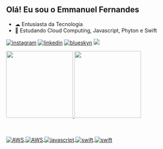  ## Olá! Eu sou o Emmanuel Fernandes

- ☁ Entusiasta da Tecnologia 
- 🌱 Estudando Cloud Computing, Javascript, Phyton e Swift 
 
[![instagram](https://img.shields.io/badge/Instagram-E4405F?style=for-the-badge&logo=instagram&logoColor=white)](https://www.instagram.com/emmanuelfernandesdepaula/) 
[![linkedin](https://img.shields.io/badge/LinkedIn-0077B5?style=for-the-badge&logo=linkedin&logoColor=white)](https://www.linkedin.com/in/emmanuel-fernandes-de-paula-170403-efp/)
[![blueskyn](https://img.shields.io/badge/Bluesky-1DA1F2?style=for-the-badge&logo=bluesky&logoColor=white)](https://staging.bsky.app/profile/emmanuelfernandes.bsky.social)
 <a href = "mailto:contatorafaballerini@gmail.com"><img src="https://img.shields.io/badge/-Gmail-%23333?style=for-the-badge&logo=gmail&logoColor=white" target="_blank"></a>
 
  
  
 
 <div>
  <a href="https://github.com/EmmanuelFernandes">
  <img height="180em" src="https://github-readme-stats.vercel.app/api?username=EmmanuelFernandes&show_icons=true&theme=dark&include_all_commits=true&count_private=true"/>
 <img height="180em" src="https://github-readme-stats.vercel.app/api/top-langs/?username=EmmanuelFernandes&theme=dark"/>
 </div>

 ##

<div stile= "display; inline_block"><br/> 
 <img align="center" alt="AWS" src="https://img.shields.io/badge/Amazon_AWS-232F3E?style=for-the-badge&logo=amazon-aws&logoColor=white" />
 <img align="center" alt="AWS" src="https://img.shields.io/badge/Python-14354C?style=for-the-badge&logo=python&logoColor=white" />
 <img align="center" alt="javascript" src="https://img.shields.io/badge/JavaScript-323330?style=for-the-badge&logo=javascript&logoColor=F7DF1E" />
 <img align="center" alt="swift" src="https://img.shields.io/badge/Swift-FA7343?style=for-the-badge&logo=swift&logoColor=white" />
 <img align="center" alt="swift" src="https://img.shields.io/badge/Amazon_AWS-FF9900?style=for-the-badge&logo=amazonaws&logoColor=white" />
</div>

